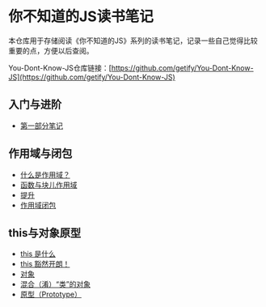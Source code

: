 # 你不知道的JS读书笔记

本仓库用于存储阅读《你不知道的JS》系列的读书笔记，记录一些自己觉得比较重要的点，方便以后查阅。

You-Dont-Know-JS仓库链接：[https://github.com/getify/You-Dont-Know-JS](https://github.com/getify/You-Dont-Know-JS)

## 入门与进阶

- [第一部分笔记](https://github.com/MrZhang123/article-collection/blob/master/You-Dont-Know-JS/Up%26Going/ch1.md)

## 作用域与闭包

- [什么是作用域？](https://github.com/MrZhang123/article-collection/blob/master/You-Dont-Know-JS/Scope%26Closures/ch1.md)
- [函数与块儿作用域](https://github.com/MrZhang123/article-collection/blob/master/You-Dont-Know-JS/Scope%26Closures/ch2.md)
- [提升](https://github.com/MrZhang123/article-collection/blob/master/You-Dont-Know-JS/Scope%26Closures/ch3.md)
- [作用域闭包](https://github.com/MrZhang123/article-collection/blob/master/You-Dont-Know-JS/Scope%26Closures/ch4.md)

## this与对象原型

- [this 是什么](https://github.com/MrZhang123/article-collection/blob/master/You-Dont-Know-JS/this%20%26%20object%20prototypes/ch1.md)
- [this 豁然开朗！](https://github.com/MrZhang123/article-collection/blob/master/You-Dont-Know-JS/this%20%26%20object%20prototypes/ch2.md)
- [对象](https://github.com/MrZhang123/article-collection/blob/master/You-Dont-Know-JS/this%20%26%20object%20prototypes/ch3.md)
- [混合（淆）“类”的对象](https://github.com/MrZhang123/article-collection/blob/master/You-Dont-Know-JS/this%20%26%20object%20prototypes/ch4.md)
- [原型（Prototype）](https://github.com/MrZhang123/article-collection/blob/master/You-Dont-Know-JS/this%20%26%20object%20prototypes/ch5.md)
